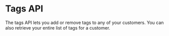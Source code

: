 # Tags API

The tags API lets you add or remove tags to any of your customers. You can also retrieve your entire list of tags for a customer.